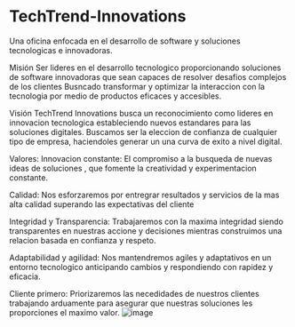 # TechTrend-Innovations
Una oficina enfocada en el desarrollo de software y soluciones
tecnologicas e innovadoras.

Misión
Ser lideres en el desarrollo tecnologico proporcionando soluciones de software
innovadoras que sean capaces de resolver desafios complejos de los clientes
Busncado transformar y optimizar la interaccion con la tecnologia por medio de productos
eficaces y accesibles.

Visión
TechTrend Innovations busca un reconocimiento como lideres
en innovacion tecnologica estableciendo nuevos estandares para las soluciones digitales.
Buscamos ser la eleccion de confianza de cualquier tipo de empresa,
haciendoles generar un una curva de exito a nivel digital.


Valores:
Innovacion constante: El compromiso a la busqueda de nuevas ideas de soluciones
, que fomente la creatividad y experimentacion constante.

Calidad: Nos esforzaremos por entregrar resultados y servicios de la mas alta calidad
superando las expectativas del cliente

Integridad y Transparencia: Trabajaremos con la maxima integridad siendo transparentes
en nuestras accione y decisiones mientras construimos una relacion basada en confianza y respeto.

Adaptabilidad y agilidad: Nos mantendremos agiles y adaptativos en un entorno tecnologico
anticipando cambios y respondiendo con rapidez y eficacia.

Cliente primero: Priorizaremos las necedidades de nuestros clientes
trabajando arduamente para asegurar que nuestras soluciones les proporciones el maximo valor.
![image](https://github.com/Foferr/TechTrend-Innovations/assets/117334241/2a5a6be5-7acd-404d-b041-695fd6ee8502)

